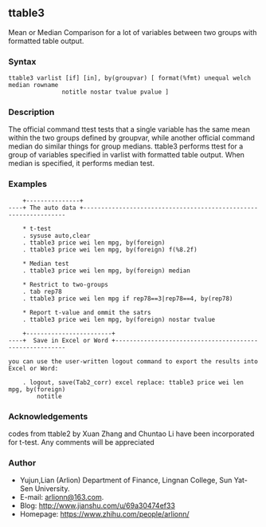 ## ttable3


Mean or Median Comparison for a lot of variables between two groups with formatted table output.

### Syntax

    ttable3 varlist [if] [in], by(groupvar) [ format(%fmt) unequal welch median rowname
                   notitle nostar tvalue pvalue ]


### Description

The official command ttest tests that a single variable has the same mean within the
    two groups defined by groupvar, while another official command median do similar
    things for group medians.  ttable3 performs ttest for a group of variables specified
    in varlist with formatted table output. When median is specified, it performs median
    test.


### Examples

        +---------------+
    ----+ The auto data +-----------------------------------------------------------------

        * t-test
        . sysuse auto,clear
        . ttable3 price wei len mpg, by(foreign)
        . ttable3 price wei len mpg, by(foreign) f(%8.2f)

        * Median test
        . ttable3 price wei len mpg, by(foreign) median

        * Restrict to two-groups
        . tab rep78
        . ttable3 price wei len mpg if rep78==3|rep78==4, by(rep78)

        * Report t-value and ommit the satrs
        . ttable3 price wei len mpg, by(foreign) nostar tvalue

        +------------------------+
    ----+  Save in Excel or Word +--------------------------------------------------------

    you can use the user-written logout command to export the results into Excel or Word:

        . logout, save(Tab2_corr) excel replace: ttable3 price wei len mpg, by(foreign)
            notitle


### Acknowledgements

codes from ttable2 by Xuan Zhang and Chuntao Li have been incorporated for t-test.
    Any comments will be appreciated

### Author

- Yujun,Lian (Arlion) Department of Finance, Lingnan College, Sun Yat-Sen University.
- E-mail: arlionn@163.com.
- Blog: http://www.jianshu.com/u/69a30474ef33
- Homepage: https://www.zhihu.com/people/arlionn/
